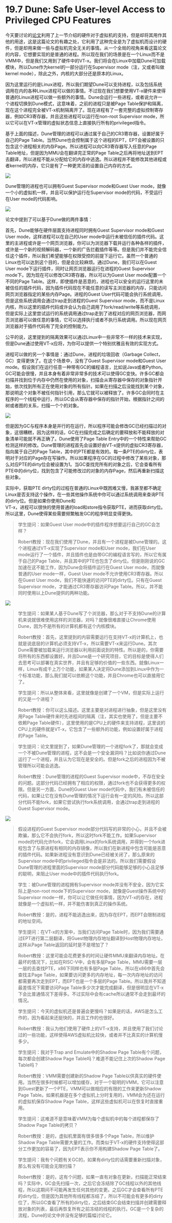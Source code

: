 # 19.7 Dune: Safe User-level Access to Privileged CPU Features

今天要讨论的[论文](https://pdos.csail.mit.edu/6.828/2020/readings/belay-dune.pdf)利用了上一节介绍的硬件对于虚拟机的支持，但是却将其用作其他的用途，这是这篇论文的有趣之处，它利用了这种完全是为了虚拟机而设计的硬件，但是却用来做一些与虚拟机完全无关的事情。从一个全局的视角来看这篇论文的内容，它想要实现的是普通的进程。所以现在我们的场景是在一个Linux而不是VMM中，但是我们又用到了硬件中的VT-x。我们将会在Linux中加载Dune可加载模块，所以Dune作为kernel的一部分运行在Supervisor mode（注，又或者叫做kernel mode），除此之外，内核的大部分还是原本的Linux。

因为这里运行的是Linux进程，所以我们期望Dune可以支持进程，以及包括系统调用在内的各种Linux进程可以做的事情。不过现在我们想要使用VT-x硬件来使得普通的Linux进程可以做一些额外的事情。Dune会运行一些进程，或者说允许一个进程切换到Dune模式，这意味着，之前的进程只是被Page Table保护和隔离，现在这个进程完全被VT-x机制隔离开了。现在进程有了一套完整的虚拟控制寄存器，例如CR3寄存器，并且这些进程可以运行在non-root Supervisor mode，所以它可以在VT-x管理的虚拟状态信息上直接执行所有的privileged指令。

基于上面的描述，Dune管理的进程可以通过属于自己的CR3寄存器，设置好属于自己的Page Table。当然Dune也会控制属于这个进程的EPT，EPT会被设置的只包含这个进程相关的内存Page。所以进程可以向CR3寄存器写入任意的Page Table地址，但是因为MMU会在翻译完正常的Page Table之后再将地址送到EPT去翻译，所以进程不能从分配给它的内存中逃逸。所以进程并不能修改其他进程或者kernel的内存，它只是有了一种更灵活的设置自己内存的方式。

![](http://cdn.oyjy.top/copydir/2021-06-08-12:17:00--7319052754618289530)

Dune管理的进程也可以拥有Guest Supervisor mode和Guest User mode，就像一个小的虚拟机一样，并且可以保护运行在Supervisor mode的代码，不受运行在User mode的代码影响。

![](http://cdn.oyjy.top/copydir/2021-06-08-12:17:01-2597762933923020476)

论文中提到了可以基于Dune做的两件事情：

首先，Dune能够在硬件层面支持进程同时拥有Guest Supervisor mode和Guest User mode，这样进程可以在自己的User mode中运行未被信任的插件代码。这里的主进程或许是一个网页浏览器，你可以为浏览器下载并运行各种各样的插件，或许是一个新的视频解码器，一个新的广告拦截插件等等。但是我们并不能完全信任这个插件，所以我们希望能够在权限受控的前提下运行它。虽然一个普通的Linux也可以达到这个目的，但是会比较麻烦。通过Dune，我们可以在Guest User mode下运行插件，同时让网页浏览器运行在进程的Guest Supervisor mode下。因为现在可以修改CR3寄存器，所以可以为Guest User mode配置一个不同的Page Table。这样，即使插件是恶意的，进程也可以安全的运行这里的未被信任的插件代码，因为插件代码现在不能任意的读写主浏览器的内存，只能访问网页浏览器指定的某些内存Page。进程的Guest User代码可能会执行系统调用，但是这些系统调用会通过trap走到进程的Guest Supervisor mode，而不是Linux内核，所以这里的插件代码或许会认为自己调用了fork/read/write等系统调用，但是实际上这里尝试运行的系统调用通过trap走到了进程对应的网页浏览器，而网页浏览器可以做任意的事情，它可以选择执行或者不执行系统调用。所以现在网页浏览器对于插件代码有了完全的控制能力。

公平的说，这里提到的隔离效果可以通过Linux中一些非常不一样的技术来实现，但是Dune通过使用VT-x应将，为你可以提供一个特别优雅且有效的实现方式。

进程可以做的另一个事情是：通过Dune，进程的垃圾回收（Garbage Collect，GC）变得更快了。在这个场景中，没有了Guest Supervisor mode和Guest User mode。假设我们在运行任意一种带有GC的编程语言，比如说Java或者Python。GC可能会很慢，并且本身有着非常非常多的技术可以使得GC变快。许多GC都会扫描并找到位于内存中仍然在使用的对象，扫描会从寄存器中保存的对象指针开始，依次找到所有正在使用对象的所有指针。如果在扫描之后没能找到某个对象，那说明这个对象不被任何指针引用，那么它就可以被释放了。许多GC会同时在主程序的一个线程中运行，所以GC会从寄存器中保存的指针开始，根据指针之间的树或者图的关系，扫描一个个的对象。

![](http://cdn.oyjy.top/copydir/2021-06-08-12:17:01-6782919703607552962)

但是因为GC与程序本身是并行的在运行，所以程序可能会修改GC已经扫描过的对象，这很糟糕，因为这样的话，GC在扫描完成之后确定的要释放和不能释放的对象清单可能就不再正确了。Dune使用了Page Table Entry中的一个特性来帮助GC检测这样的修改。Dune管理的进程首先会设置好由VT-x提供的虚拟CR3寄存器，指向属于自己的Page Table，其中的PTE都是有效的。每一条PTE的dirty位，表明对于对应的Page存在写操作。所以如果程序在GC的过程中修改了某些对象，那么对应PTE的dirty位会被设置为1。当GC查找完所有的对象之后，它会查看所有PTE中的dirty位，找到包含了可能修改过的对象的内存Page，然后再重新扫描这些对象。

实际中，获取PTE dirty位的过程在普通的Linux中既困难又慢，我甚至都不确定Linux是否支持这个操作，在一些其他操作系统中你可以通过系统调用来查询PTE的dirty位。但是如果你使用Dune和  
VT-x，进程可以很快的使用普通的load和store指令获取PTE，进而获取dirty位。所以这里，Dune使得某些需要频繁触发GC的程序明显变得更快。

> 学生提问：如果Guest User mode中的插件程序想要运行自己的GC会怎样？
>
> Robert教授：现在我们使用了Dune，并且有一个进程是被Dune管理的。这个进程通过VT-x实现了Supervisor mode和User mode，我们在User mode运行了一个插件，并且插件也是由带GC的编程语言写的，所以它有属于自己的Page Table，并且其中的PTE也包含了dirty位。但是刚刚说的GC加速在这不能工作，因为Dune会将插件运行在Guest User mode，而就像普通的User mode一样，Guest User mode不允许使用CR3寄存器。所以在Guest User mode，我们不能快速的访问PTE的dirty位。只有在Guest Supervisor mode，才能通过CR3寄存器访问Page Table。所以，并不能同时使用以上Dune提供的两种功能。

![](http://cdn.oyjy.top/copydir/2021-06-08-12:17:01-7695719732482614114)

> 学生提问：如果某人基于Dune写了个浏览器，那么对于不支持Dune的计算机来说就很难使用这样的浏览器，对吗？就像很难直接让Chrome使用Dune，因为不是所有的计算机都有这个内核模块。
>
> Robert教授：首先，这里提到的内容需要运行在支持VT-x的计算机上，也就是说底层的计算机必须支持VT-x，所以需要VT-x来运行Dune。其次Dune需要被加载来运行浏览器以利用前面说到的特性。所以是的，你需要将所有的东西都设置好。并且Dune是一个研究项目，它的目标是使得人们去思考可以部署在真实世界，并且有足够的价值的一些东西。就像Linux一样，Linux有成千上万个功能，如果某人决定将Dune添加到Linux中作为一个标准功能，那么我们就可以依赖这个功能，并且Chrome也可以直接用它了。
>
> 学生提问：所以从整体来看，这里就像是创建了一个VM，但是实际上运行的又是一个进程？
>
> Robert教授：你可以这么描述。这里主要是对进程进行抽象，但是这里没有用Page Table硬件来时先进程间的隔离（注，其实也使用了，但是主要不依赖Page Table硬件），这里使用的是CPU上的硬件来支持进程，这里说的CPU上的硬件就是VT-x，它包含了一些额外的功能，例如设置好属于进程的Page Table。

> 学生提问：论文里提到了，如果Dune管理的一个进程fork了，那就会变成一个不被Dune管理的进程，这不会是一个安全漏洞吗？比如说你通过Dune运行了一个进程，并且认为它现在是安全的。但是fork之后的进程因为不被管理所以可能会逃逸。
>
> Robert教授：Dune管理的进程的Guest Supervisor mode中，不存在安全的问题。这部分代码已经拥有了相应的权限，通过fork也不会获得更多的权限。但是另一方面，Dune的Guest User mode代码中，我们有未被信任的代码，如果让它在没有Dune管理的情况下运行会有一定的风险。所以这部分代码不能fork，如果它尝试执行fork系统调用，会通过trap走到进程的Guest Supervisor mode。

![](http://cdn.oyjy.top/copydir/2021-06-08-12:17:02--6222093220511956695)

> 假设进程的Guest Supervisor mode部分代码写的非常的小心，并且不会被欺骗，那么它不会执行fork，所以这时fork不能工作。如果Supervisor mode的代码允许fork，它会调用Linux的fork系统调用，并得到一个fork进程包含了与原进程有相同的内存镜像，所以我们在新进程中包含可能是恶意的插件代码。如果新进程没有意识到Dune已经被关闭了，那么原来的Supervisor mode中的privileged指令会是非法的。所以我们需要假设Dune管理的进程里面的Supervisor mode部分代码能够足够的小心且足够的聪明，来阻止User mode中的插件代码执行fork。
>
> 学生：被Dune管理的进程拥有Supervisor mode并没有不安全，因为它实际上是non-root mode下的Supervisor mode，就像是Guest操作系统中的Supervisor mode一样，你可以让它做任何事情，因为VT-x的存在，进程就像是一个虚拟机一样，并不能伤害到真正的操作系统。
>
> Robert教授：是的，进程不能逃逸出来，因为存在EPT，而EPT会限制进程的地址空间。
>
> 学生提问：在VT-x的方案中，当我们访问Page Table时，因为我们需要通过EPT进行第二层翻译，将Guest物理内存地址翻译到Host物理内存地址，这样从Page Table返回的延时是不是增加了？
>
> Robert教授：这里可能会花费更多的时间让硬件MMU来翻译内存地址。在最坏的情况下，比如在RISC-V中，会有多层Page Table，MMU需要一层一层的去查找PTE，x86下同样也有多层Page Table，所以在x86中首先会查找主Page Table，如果要访问更多的内存地址，每一次内存地址的访问都需要再次走到EPT，而EPT也是一个多层的Page Table。所以我并不知道最差情况下需要访问Page Table多少次才能完成翻译，但是很明显在VT-x下会比普通情况下差得多。不过实际中会有cache所以通常不会走到最坏的情况。

> 学生提问：今天的虚拟机还是普遍会更慢吗？如果是的话，AWS是怎么工作的，因为看起来还挺快的，并且工作的也很好。
>
> Robert教授：我认为他们使用了硬件上的VT-x支持，并且使用了我们讨论过的一些功能，这样使得AWS虚拟机比较快，或者并不比真实的计算机慢多少。
>
> 学生提问：我对于Trap and Emulate中的Shadow Page Table有个问题，每次都会创建Shadow Page Table吗？难道不能记住上次的Shadow Page Table吗？
>
> Robert教授：VMM需要创建新的Shadow Page Table以供真实的硬件使用。当然在很多时候都可以增加缓存，对于一个聪明的VMM，它可以注意到Guest更新了一个PTE，VMM可以做相应的有限的工作来更新Shadow Page Table。如果机器是在多个虚拟机上分时复用的，VMM会为还在运行的虚拟机保存Shadow Page Table，这样这些虚拟机可以在恢复时直接重用。 
>
> 学生提问：这难道不是意味着VMM为每个虚拟机中的每个进程都保存了Shadow Page Table的拷贝？
>
> Robert教授：是的，虚拟机里面有很多很多个Page Table，所以维护Shadow Page Table需要大量的工作。而类似于VT-x的硬件支持使得这部分工作更加的容易了，因为EPT表示你不用构建Shadow Page Table了。
>
> 学生提问：我有个问题有关GC的，如果有dirty位的话需要重新扫描对象，那么有没有可能会无限扫描？
>
> Robert教授：是的，这有个问题，如果一直有对象在更新，扫描能正常结束吗？实际中，GC会先扫描一次，之后它会冻结除了GC线程以外的其他线程，所以这期间不可能再发生任何其他的变更。之后GC才会查看所有PTE的dirty位，但是因为其他所有线程都冻结了，所以不可能会有更多的dirty位了，所以GC查看了所有的dirty位，之后结束GC会结束扫描并创建需要释放对象的列表，最后再恢复所有之前冻结的线程的执行。GC是一个复杂的流程，Dune的论文中并没有足够的篇幅讨论它。


